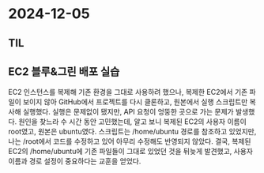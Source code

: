 # 2024-12-05
## TIL

## EC2 블루&그린 배포 실습
EC2 인스턴스를 복제해 기존 환경을 그대로 사용하려 했으나, 복제한 EC2에서 기존 파일이 보이지 않아 GitHub에서 프로젝트를 다시 클론하고, 
원본에서 실행 스크립트만 복사해 실행했다. 
실행은 문제없이 됐지만, API 요청이 엉뚱한 곳으로 가는 문제가 발생했다. 
원인을 찾느라 수 시간 동안 고민했는데, 알고 보니 복제된 EC2의 사용자 이름이 root였고, 원본은 ubuntu였다. 
스크립트는 /home/ubuntu 경로를 참조하고 있었지만, 나는 /root에서 코드를 수정하고 있어 아무리 수정해도 반영되지 않았다. 
결국, 복제된 EC2의 /home/ubuntu에 기존 파일들이 그대로 있었던 것을 뒤늦게 발견했고, 사용자 이름과 경로 설정이 중요하다는 교훈을 얻었다.
